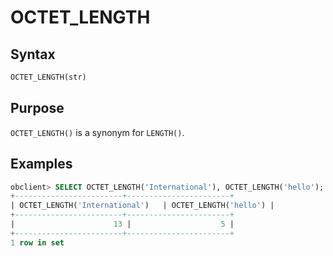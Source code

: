 # OCTET_LENGTH

## Syntax

```sql
OCTET_LENGTH(str)
```

## Purpose

`OCTET_LENGTH()` is a synonym for `LENGTH()`. 

## Examples

```sql
obclient> SELECT OCTET_LENGTH('International'), OCTET_LENGTH('hello');
+------------------------+-----------------------+
| OCTET_LENGTH('International')   | OCTET_LENGTH('hello') |
+------------------------+-----------------------+
|                      13 |                    5 |
+------------------------+-----------------------+
1 row in set
```
